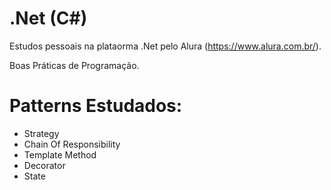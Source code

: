 # .Net (C#)

Estudos pessoais na plataorma .Net pelo Alura (https://www.alura.com.br/).

Boas Práticas de Programação.

<h1>Patterns Estudados:</h1>

<ul>
  <li>Strategy</li>
  <li>Chain Of Responsibility</li>
  <li>Template Method</li>
  <li>Decorator</li>
  <li>State</li>
</ul>
